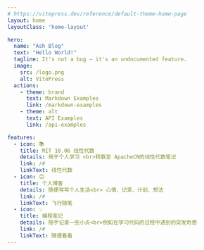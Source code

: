 ```yaml
---
# https://vitepress.dev/reference/default-theme-home-page
layout: home
layoutClass: 'home-layout'

hero:
  name: "Ash Blog"
  text: "Hello World!"
  tagline: It's not a bug – it's an undocumented feature.
  image:
    src: /logo.png
    alt: VitePress
  actions:
    - theme: brand
      text: Markdown Examples
      link: /markdown-examples
    - theme: alt
      text: API Examples
      link: /api-examples

features:
  - icon: 📚
    title: MIT 18.06 线性代数
    details: 用于个人学习 <br>转载至 ApacheCN的线性代数笔记
    link: /#
    linkText: 线性代数
  - icon: 😊
    title: 个人博客
    details: 随便写写个人生活<br> 心情、记录、计划、想法
    link: /#
    linkText: 飞行随笔
  - icon: 💡
    title: 编程笔记
    details: 随手记录一些小点<br>例如在学习代码的过程中遇到的突发奇想
    link: /#
    linkText: 随便看看
---
```


<style>
home-layout .image-src:hover {
  transform: translate(-50%, -50%) rotate(666turn);
  transition: transform 59s 1s cubic-bezier(0.3, 0, 0.8, 1);
}

home-layout .details small {
  opacity: 0.8;
}

home-layout .item:last-child .details {
  display: flex;
  justify-content: flex-end;
  align-items: end;
}
</style>
